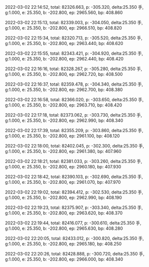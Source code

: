 2022-03-02 22:14:52, total: 82326.663, p: -305.320, delta:25.350 手, g:1.000, e: 25.350, b: -202.800, ep: 2965.560, bp: 408.860

2022-03-02 22:15:13, total: 82339.003, p: -304.050, delta:25.350 手, g:1.000, e: 25.350, b: -202.800, ep: 2966.510, bp: 408.820

2022-03-02 22:15:34, total: 82320.713, p: -305.520, delta:25.350 手, g:1.000, e: 25.350, b: -202.800, ep: 2963.440, bp: 408.620

2022-03-02 22:15:55, total: 82343.421, p: -304.920, delta:25.350 手, g:1.000, e: 25.350, b: -202.800, ep: 2962.440, bp: 408.420

2022-03-02 22:16:16, total: 82328.267, p: -305.280, delta:25.350 手, g:1.000, e: 25.350, b: -202.800, ep: 2962.720, bp: 408.500

2022-03-02 22:16:37, total: 82359.478, p: -304.340, delta:25.350 手, g:1.000, e: 25.350, b: -202.800, ep: 2962.700, bp: 408.380

2022-03-02 22:16:58, total: 82366.020, p: -303.650, delta:25.350 手, g:1.000, e: 25.350, b: -202.800, ep: 2963.710, bp: 408.420

2022-03-02 22:17:18, total: 82373.062, p: -303.730, delta:25.350 手, g:1.000, e: 25.350, b: -202.800, ep: 2962.990, bp: 408.340

2022-03-02 22:17:39, total: 82355.209, p: -303.860, delta:25.350 手, g:1.000, e: 25.350, b: -202.800, ep: 2961.100, bp: 408.120

2022-03-02 22:18:00, total: 82402.045, p: -302.300, delta:25.350 手, g:1.000, e: 25.350, b: -202.800, ep: 2961.380, bp: 407.960

2022-03-02 22:18:21, total: 82381.033, p: -303.260, delta:25.350 手, g:1.000, e: 25.350, b: -202.800, ep: 2960.180, bp: 407.930

2022-03-02 22:18:42, total: 82390.103, p: -302.690, delta:25.350 手, g:1.000, e: 25.350, b: -202.800, ep: 2961.070, bp: 407.970

2022-03-02 22:19:02, total: 82394.412, p: -302.530, delta:25.350 手, g:1.000, e: 25.350, b: -202.800, ep: 2962.990, bp: 408.190

2022-03-02 22:19:23, total: 82375.907, p: -303.340, delta:25.350 手, g:1.000, e: 25.350, b: -202.800, ep: 2963.620, bp: 408.370

2022-03-02 22:19:44, total: 82416.077, p: -300.610, delta:25.350 手, g:1.000, e: 25.350, b: -202.800, ep: 2965.630, bp: 408.280

2022-03-02 22:20:05, total: 82433.012, p: -300.820, delta:25.350 手, g:1.000, e: 25.350, b: -202.800, ep: 2965.180, bp: 408.250

2022-03-02 22:20:26, total: 82428.888, p: -300.720, delta:25.350 手, g:1.000, e: 25.350, b: -202.800, ep: 2966.000, bp: 408.340